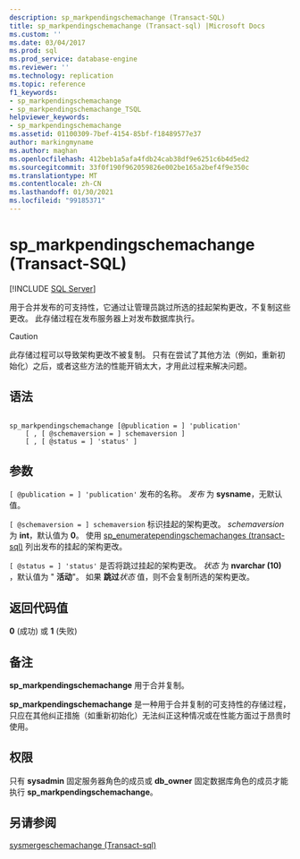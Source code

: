 ```yaml
---
description: sp_markpendingschemachange (Transact-SQL)
title: sp_markpendingschemachange (Transact-sql) |Microsoft Docs
ms.custom: ''
ms.date: 03/04/2017
ms.prod: sql
ms.prod_service: database-engine
ms.reviewer: ''
ms.technology: replication
ms.topic: reference
f1_keywords:
- sp_markpendingschemachange
- sp_markpendingschemachange_TSQL
helpviewer_keywords:
- sp_markpendingschemachange
ms.assetid: 01100309-7bef-4154-85bf-f18489577e37
author: markingmyname
ms.author: maghan
ms.openlocfilehash: 412beb1a5afa4fdb24cab38df9e6251c6b4d5ed2
ms.sourcegitcommit: 33f0f190f962059826e002be165a2bef4f9e350c
ms.translationtype: MT
ms.contentlocale: zh-CN
ms.lasthandoff: 01/30/2021
ms.locfileid: "99185371"
---
```

# <a name="sp_markpendingschemachange-transact-sql"></a>sp_markpendingschemachange (Transact-SQL)
[!INCLUDE [SQL Server](../../includes/applies-to-version/sqlserver.md)]

  用于合并发布的可支持性，它通过让管理员跳过所选的挂起架构更改，不复制这些更改。 此存储过程在发布服务器上对发布数据库执行。  
  
> [!CAUTION]  
>  此存储过程可以导致架构更改不被复制。 只有在尝试了其他方法（例如，重新初始化）之后，或者这些方法的性能开销太大，才用此过程来解决问题。  
  
## <a name="syntax"></a>语法  
  
```  
  
sp_markpendingschemachange [@publication = ] 'publication'  
    [ , [ @schemaversion = ] schemaversion ]  
    [ , [ @status = ] 'status' ]  
```  
  
## <a name="arguments"></a>参数  
`[ @publication = ] 'publication'` 发布的名称。 *发布* 为 **sysname**，无默认值。  
  
`[ @schemaversion = ] schemaversion` 标识挂起的架构更改。 *schemaversion* 为 **int**，默认值为 **0**。 使用 [sp_enumeratependingschemachanges &#40;transact-sql&#41;](../../relational-databases/system-stored-procedures/sp-enumeratependingschemachanges-transact-sql.md) 列出发布的挂起的架构更改。  
  
`[ @status = ] 'status'` 是否将跳过挂起的架构更改。 *状态* 为 **nvarchar (10)** ，默认值为 " **活动**"。 如果 **跳过***状态* 值，则不会复制所选的架构更改。  
  
## <a name="return-code-values"></a>返回代码值  
 **0** (成功) 或 **1** (失败)   
  
## <a name="remarks"></a>备注  
 **sp_markpendingschemachange** 用于合并复制。  
  
 **sp_markpendingschemachange** 是一种用于合并复制的可支持性的存储过程，只应在其他纠正措施（如重新初始化）无法纠正这种情况或在性能方面过于昂贵时使用。  
  
## <a name="permissions"></a>权限  
 只有 **sysadmin** 固定服务器角色的成员或 **db_owner** 固定数据库角色的成员才能执行 **sp_markpendingschemachange**。  
  
## <a name="see-also"></a>另请参阅  
 [sysmergeschemachange &#40;Transact-sql&#41;](../../relational-databases/system-tables/sysmergeschemachange-transact-sql.md)  
  
  
